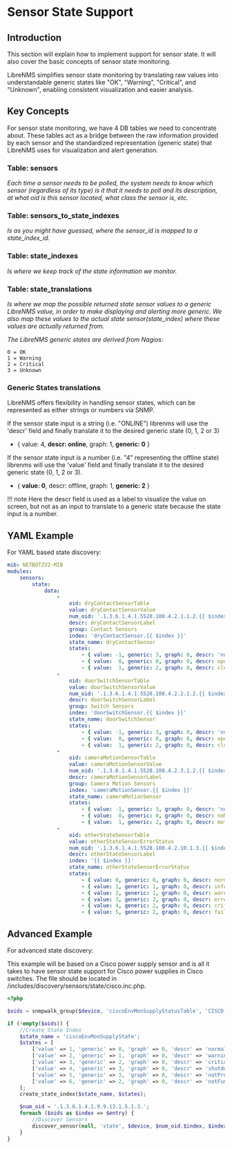 # Sensor State Support

## Introduction

This section will explain how to implement support for sensor state. 
It will also cover the basic concepts of sensor state monitoring.

LibreNMS simplifies sensor state monitoring by translating raw values 
into understandable generic states like "OK", "Warning", "Critical", and 
"Unknown", enabling consistent visualization and easier analysis.

## Key Concepts

For sensor state monitoring, we have 4 DB tables we need to concentrate about. 
These tables act as a bridge between the raw information provided by each sensor 
and the standardized representation (generic state) that LibreNMS uses 
for visualization and alert generation.

### Table: sensors

*Each time a sensor needs to be polled, the system needs to know which
sensor (regardless of its type) is it that it needs to poll and its description, 
at what oid is this sensor located, what class the sensor is, etc.*

### Table: sensors_to_state_indexes

*Is as you might have guessed, where the sensor_id is mapped 
to a state_index_id.*

### Table: state_indexes

*Is where we keep track of the state information we monitor.*

### Table: state_translations

*Is where we map the possible returned state sensor values to a
generic LibreNMS value, in order to make displaying and alerting more
generic. We also map these values to the actual state
sensor(state_index) where these values are actually returned from.*

*The LibreNMS generic states are derived from Nagios:*

```
0 = OK
1 = Warning
2 = Critical
3 = Unknown
```

 ### Generic States translations

LibreNMS offers flexibility in handling sensor states, which can be represented 
as either strings or numbers via SNMP. 

If the sensor state input is a string (i.e. "ONLINE") 
librenms will use the 'descr' field and finally translate it to the desired 
generic state (0, 1, 2 or 3)
- { value: 4, **descr: online**, graph: 1, **generic: 0** }

If the sensor state input is a number (i.e. "4" representing the offline state) 
librenms will use the 'value' field and finally translate it to the desired 
generic state (0, 1, 2 or 3).  
- { **value: 0**, descr: offline, graph: 1, **generic: 2** }

!!! note
    Here the descr field is used as a label to visualize the value on screen, 
    but not as an input to translate to a generic state because the state input
    is a number.

## YAML Example

For YAML based state discovery:

```yaml
mib: NETBOTZV2-MIB
modules:
    sensors:
        state:
            data:
                -
                    oid: dryContactSensorTable
                    value: dryContactSensorValue
                    num_oid: '.1.3.6.1.4.1.5528.100.4.2.1.1.2.{{ $index }}'
                    descr: dryContactSensorLabel
                    group: Contact Sensors
                    index: 'dryContactSensor.{{ $index }}'
                    state_name: dryContactSensor
                    states:
                        - { value: -1, generic: 3, graph: 0, descr: 'null' }
                        - { value:  0, generic: 0, graph: 0, descr: open }
                        - { value:  1, generic: 2, graph: 0, descr: closed }
                -
                    oid: doorSwitchSensorTable
                    value: doorSwitchSensorValue
                    num_oid: '.1.3.6.1.4.1.5528.100.4.2.2.1.2.{{ $index }}'
                    descr: doorSwitchSensorLabel
                    group: Switch Sensors
                    index: 'doorSwitchSensor.{{ $index }}'
                    state_name: doorSwitchSensor
                    states:
                        - { value: -1, generic: 3, graph: 0, descr: 'null' }
                        - { value:  0, generic: 0, graph: 0, descr: open }
                        - { value:  1, generic: 2, graph: 0, descr: closed }
                -
                    oid: cameraMotionSensorTable
                    value: cameraMotionSensorValue
                    num_oid: '.1.3.6.1.4.1.5528.100.4.2.3.1.2.{{ $index }}'
                    descr: cameraMotionSensorLabel
                    group: Camera Motion Sensors
                    index: 'cameraMotionSensor.{{ $index }}'
                    state_name: cameraMotionSensor
                    states:
                        - { value: -1, generic: 3, graph: 0, descr: 'null' }
                        - { value:  0, generic: 0, graph: 0, descr: noMotion }
                        - { value:  1, generic: 2, graph: 0, descr: motionDetected }
                -
                    oid: otherStateSensorTable
                    value: otherStateSensorErrorStatus
                    num_oid: '.1.3.6.1.4.1.5528.100.4.2.10.1.3.{{ $index }}'
                    descr: otherStateSensorLabel
                    index: '{{ $index }}'
                    state_name: otherStateSensorErrorStatus
                    states:
                        - { value: 0, generic: 0, graph: 0, descr: normal }
                        - { value: 1, generic: 1, graph: 0, descr: info }
                        - { value: 2, generic: 1, graph: 0, descr: warning }
                        - { value: 3, generic: 2, graph: 0, descr: error }
                        - { value: 4, generic: 2, graph: 0, descr: critical }
                        - { value: 5, generic: 2, graph: 0, descr: failure }
```

## Advanced Example

For advanced state discovery:

This example will be based on a Cisco power supply sensor and is all
it takes to have sensor state support for Cisco power supplies in Cisco
switches. The file should be located in 
/includes/discovery/sensors/state/cisco.inc.php.

```php
<?php

$oids = snmpwalk_group($device, 'ciscoEnvMonSupplyStatusTable', 'CISCO-ENVMON-MIB');

if (!empty($oids)) {
    //Create State Index
    $state_name = 'ciscoEnvMonSupplyState';
    $states = [
        ['value' => 1, 'generic' => 0, 'graph' => 0, 'descr' => 'normal'],
        ['value' => 2, 'generic' => 1, 'graph' => 0, 'descr' => 'warning'],
        ['value' => 3, 'generic' => 2, 'graph' => 0, 'descr' => 'critical'],
        ['value' => 4, 'generic' => 3, 'graph' => 0, 'descr' => 'shutdown'],
        ['value' => 5, 'generic' => 3, 'graph' => 0, 'descr' => 'notPresent'],
        ['value' => 6, 'generic' => 2, 'graph' => 0, 'descr' => 'notFunctioning'],
    ];
    create_state_index($state_name, $states);

    $num_oid = '.1.3.6.1.4.1.9.9.13.1.5.1.3.';
    foreach ($oids as $index => $entry) {
        //Discover Sensors
        discover_sensor(null, 'state', $device, $num_oid.$index, $index, $state_name, $entry['ciscoEnvMonSupplyStatusDescr'], '1', '1', null, null, null, null, $entry['ciscoEnvMonSupplyState'], 'snmp', $index);
    }
}
```
